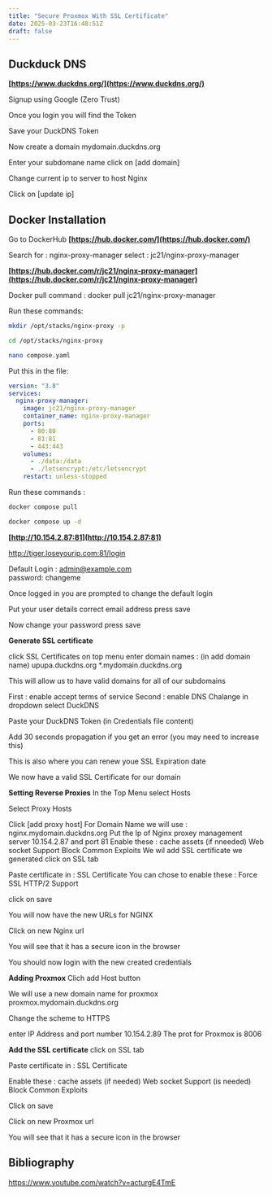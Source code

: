 ```yaml
---
title: "Secure Proxmox With SSL Certificate"
date: 2025-03-23T16:48:51Z
draft: false
---
```


## Duckduck DNS
**[https://www.duckdns.org/](https://www.duckdns.org/)**

Signup using Google (Zero Trust)

Once you login you will find the Token

Save your DuckDNS Token

Now create a  domain mydomain.duckdns.org

Enter your subdomane name click on [add domain]

Change current ip to server to host Nginx

Click on [update ip]

## Docker Installation
Go to DockerHub **[https://hub.docker.com/](https://hub.docker.com/)**

Search for : nginx-proxy-manager
 select : jc21/nginx-proxy-manager

**[https://hub.docker.com/r/jc21/nginx-proxy-manager](https://hub.docker.com/r/jc21/nginx-proxy-manager)**

Docker pull command : docker pull jc21/nginx-proxy-manager

Run these commands:
```bash
mkdir /opt/stacks/nginx-proxy -p

cd /opt/stacks/nginx-proxy

nano compose.yaml

```
Put this in the file:
```yaml
version: "3.8"
services:
  nginx-proxy-manager:
    image: jc21/nginx-proxy-manager
    container_name: nginx-proxy-manager
    ports:
      - 80:80
      - 81:81
      - 443:443
    volumes:
      - ./data:/data
      - ./letsencrypt:/etc/letsencrypt
    restart: unless-stopped
```

Run these commands :
```bash
docker compose pull

docker compose up -d

```
**[http://10.154.2.87:81](http://10.154.2.87:81)**

http://tiger.loseyourip.com:81/login

Default Login : admin@example.com \
password: changeme

Once logged in you are prompted to change the default login

Put your user details correct email address press save

Now change your password press save

**Generate SSL certificate**

click SSL Certificates  on top menu 
enter domain names : (in add domain name)
upupa.duckdns.org 
*.mydomain.duckdns.org

This will allow us to have valid domains for all of our subdomains

First : enable accept terms of service
Second : enable DNS Chalange
in dropdown select DuckDNS

Paste your DuckDNS Token (in Credentials file content)

Add 30 seconds propagation if you get an error (you may need to increase this)

This is also where you can renew youe SSL Expiration date

We now have a valid SSL Certificate for our domain

**Setting Reverse Proxies**
In the Top Menu select Hosts

Select Proxy Hosts

Click [add proxy host]
For Domain Name we will use : nginx.mydomain.duckdns.org
Put the Ip of Nginx proxey management server 10.154.2.87 and port 81
Enable these :
	cache assets (if nneeded)
	Web socket Support
	Block Common Exploits
We wil add SSL certificate we generated
click on SSL tab

Paste certificate in : SSL Certificate
You can chose to enable these :
	Force SSL
	HTTP/2 Support

click on save

You will now have the new URLs for NGINX

Click on new Nginx url

You will see that it has a secure icon in the browser

You should now login with the new created credentials

**Adding Proxmox**
Clich add Host button

We will use a new domain name for proxmox
proxmox.mydomain.duckdns.org

Change the scheme to HTTPS

enter IP Address and port number 10.154.2.89 The prot for Proxmox is 8006

**Add the SSL certificate**
click on SSL tab

Paste certificate in : SSL Certificate

Enable these :
        cache assets (if needed)
        Web socket Support (is needed)
        Block Common Exploits

Click on save

Click on new Proxmox url

You will see that it has a secure icon in the browser


## Bibliography
https://www.youtube.com/watch?v=acturgE4TmE
